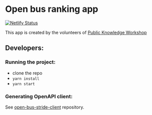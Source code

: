 # Open bus ranking app

[![Netlify Status](https://api.netlify.com/api/v1/badges/d3ef62c2-b5bb-48ac-8299-71e5bd22b211/deploy-status)](https://app.netlify.com/sites/open-bus/deploys)

This app is created by the volunteers of [Public Knowledge Workshop](https://www.hasadna.org.il/)

## Developers:

### Running the project:

- clone the repo
- `yarn install`
- `yarn start`

### Generating OpenAPI client:

See [open-bus-stride-client](https://github.com/iliakap/open-bus-stride-client) repository.
